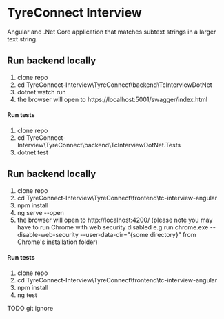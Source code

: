 # TyreConnect Interview

Angular and .Net Core application that matches subtext strings in a larger text string.

## Run backend locally 
1. clone repo
2. cd TyreConnect-Interview\TyreConnect\backend\TcInterviewDotNet
3. dotnet watch run
4. the browser will open to https://localhost:5001/swagger/index.html

#### Run tests
1. clone repo
2. cd TyreConnect-Interview\TyreConnect\backend\TcInterviewDotNet.Tests
3. dotnet test

## Run backend locally 
1. clone repo
2. cd TyreConnect-Interview\TyreConnect\frontend\tc-interview-angular
3. npm install
4. ng serve --open
5. the browser will open to http://localhost:4200/ (please note you may have to run Chrome with web security disabled e.g run chrome.exe --disable-web-security --user-data-dir="{some directory}" from Chrome's installation folder)

#### Run tests
1. clone repo
2. cd TyreConnect-Interview\TyreConnect\frontend\tc-interview-angular
3. npm install
4. ng test

TODO git ignore
